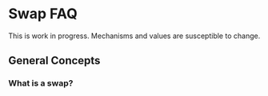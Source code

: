 <!--
order: 3
-->

# Swap FAQ

This is work in progress. Mechanisms and values are susceptible to change.

## General Concepts

### What is a swap?
